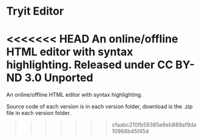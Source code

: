 Tryit Editor
============

<<<<<<< HEAD
An online/offline HTML editor with syntax highlighting. Released under CC BY-ND 3.0 Unported
=======
An online/offline HTML editor with syntax highlighting.

Source code of each version is in each version folder, download is the .zip file in each version folder.
>>>>>>> cfaabc210fb59385e6eb889af9da10966b45f45d
